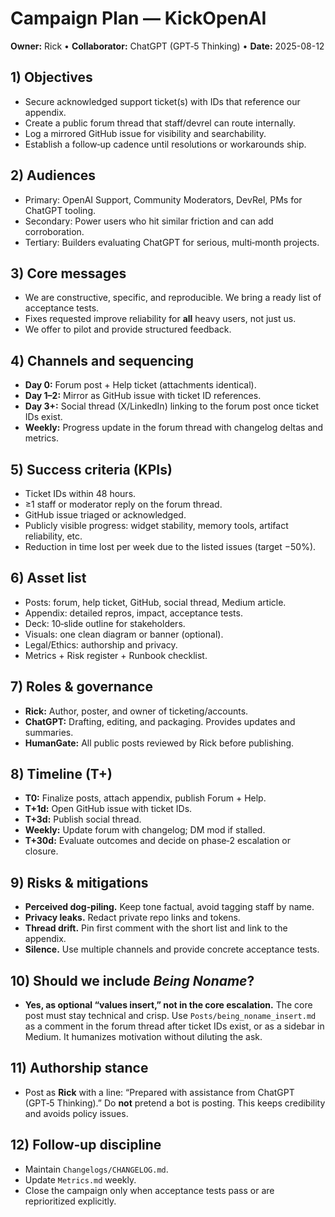 # Campaign Plan — KickOpenAI
**Owner:** Rick  •  **Collaborator:** ChatGPT (GPT‑5 Thinking)  •  **Date:** 2025-08-12

## 1) Objectives
- Secure acknowledged support ticket(s) with IDs that reference our appendix.  
- Create a public forum thread that staff/devrel can route internally.  
- Log a mirrored GitHub issue for visibility and searchability.  
- Establish a follow‑up cadence until resolutions or workarounds ship.

## 2) Audiences
- Primary: OpenAI Support, Community Moderators, DevRel, PMs for ChatGPT tooling.  
- Secondary: Power users who hit similar friction and can add corroboration.  
- Tertiary: Builders evaluating ChatGPT for serious, multi‑month projects.

## 3) Core messages
- We are constructive, specific, and reproducible.  We bring a ready list of acceptance tests.  
- Fixes requested improve reliability for **all** heavy users, not just us.  
- We offer to pilot and provide structured feedback.

## 4) Channels and sequencing
- **Day 0:** Forum post + Help ticket (attachments identical).  
- **Day 1–2:** Mirror as GitHub issue with ticket ID references.  
- **Day 3+:** Social thread (X/LinkedIn) linking to the forum post once ticket IDs exist.  
- **Weekly:** Progress update in the forum thread with changelog deltas and metrics.

## 5) Success criteria (KPIs)
- Ticket IDs within 48 hours.  
- ≥1 staff or moderator reply on the forum thread.  
- GitHub issue triaged or acknowledged.  
- Publicly visible progress: widget stability, memory tools, artifact reliability, etc.  
- Reduction in time lost per week due to the listed issues (target −50%).

## 6) Asset list
- Posts: forum, help ticket, GitHub, social thread, Medium article.  
- Appendix: detailed repros, impact, acceptance tests.  
- Deck: 10‑slide outline for stakeholders.  
- Visuals: one clean diagram or banner (optional).  
- Legal/Ethics: authorship and privacy.  
- Metrics + Risk register + Runbook checklist.

## 7) Roles & governance
- **Rick:** Author, poster, and owner of ticketing/accounts.  
- **ChatGPT:** Drafting, editing, and packaging.  Provides updates and summaries.  
- **HumanGate:** All public posts reviewed by Rick before publishing.

## 8) Timeline (T+)
- **T0:** Finalize posts, attach appendix, publish Forum + Help.  
- **T+1d:** Open GitHub issue with ticket IDs.  
- **T+3d:** Publish social thread.  
- **Weekly:** Update forum with changelog; DM mod if stalled.  
- **T+30d:** Evaluate outcomes and decide on phase‑2 escalation or closure.

## 9) Risks & mitigations
- **Perceived dog‑piling.** Keep tone factual, avoid tagging staff by name.  
- **Privacy leaks.** Redact private repo links and tokens.  
- **Thread drift.** Pin first comment with the short list and link to the appendix.  
- **Silence.** Use multiple channels and provide concrete acceptance tests.

## 10) Should we include *Being Noname*?
- **Yes, as optional “values insert,” not in the core escalation.** The core post must stay technical and crisp.  Use `Posts/being_noname_insert.md` as a comment in the forum thread after ticket IDs exist, or as a sidebar in Medium.  It humanizes motivation without diluting the ask.

## 11) Authorship stance
- Post as **Rick** with a line: “Prepared with assistance from ChatGPT (GPT‑5 Thinking).”  Do **not** pretend a bot is posting.  This keeps credibility and avoids policy issues.

## 12) Follow‑up discipline
- Maintain `Changelogs/CHANGELOG.md`.  
- Update `Metrics.md` weekly.  
- Close the campaign only when acceptance tests pass or are reprioritized explicitly.
